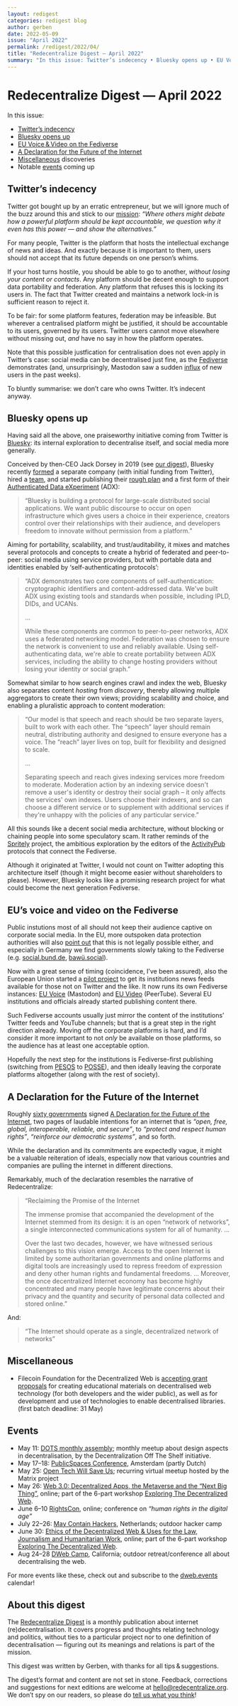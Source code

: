 ```yaml
---
layout: redigest
categories: redigest blog
author: gerben
date: 2022-05-09
issue: "April 2022"
permalink: /redigest/2022/04/
title: "Redecentralize Digest — April 2022"
summary: "In this issue: Twitter’s indecency • Bluesky opens up • EU Voice & Video • etc."
---
```


Redecentralize Digest — April 2022
==================================

In this issue:

- [Twitter’s indecency](#twitters-indecency)
- [Bluesky opens up](#bluesky-opens-up)
- [EU Voice & Video on the Fediverse](#eus-voice-and-video-on-the-fediverse)
- [A Declaration for the Future of the Internet](#a-declaration-for-the-future-of-the-internet)
- [Miscellaneous](#miscellaneous) discoveries
- Notable [events](#events) coming up


## Twitter’s indecency

Twitter got bought up by an erratic entrepreneur, but we will ignore much of the buzz around this and stick to our [mission][]: *“Where others might debate how a powerful platform should be kept accountable, we question why it even has this power — and show the alternatives.”*

For many people, Twitter is the platform that hosts the intellectual exchange of news and ideas. And exactly because it is important to them, users should not accept that its future depends on one person’s whims.

If your host turns hostile, you should be able to go to another, *without losing your content or contacts*. Any platform should be decent enough to support data portability and federation. Any platform that refuses this is locking its users in. The fact that Twitter created and maintains a network lock-in is sufficient reason to reject it.

To be fair: for some platform features, federation may be infeasible. But wherever a centralised platform might be justified, it should be accountable to its users, governed by its users. Twitter users cannot move elsewhere without missing out, *and* have no say in how the platform operates.

Note that this possible justfication for centralisation does not even apply in Twitter’s case: social media can be decentralised just fine, as the [Fediverse][] demonstrates (and, unsurprisingly, Mastodon saw a sudden [influx][] of new users in the past weeks).

To bluntly summarise: we don’t care who owns Twitter. It’s indecent anyway.

[mission]: https://redecentralize.org/#mission
[Fediverse]: https://framatube.org/w/4294a720-f263-4ea4-9392-cf9cea4d5277 "“What is the Fediverse?” — this cute video from Framasoft explains the Fediverse (Federated Universe) in a minute"
[influx]: https://blog.joinmastodon.org/2022/04/twitter-buyout-puts-mastodon-into-spotlight/


## Bluesky opens up

Having said all the above, one praiseworthy initiative coming from Twitter is [Bluesky][]: its internal exploration to decentralise itself, and social media more generally.

Conceived by then-CEO Jack Dorsey in 2019 (see [our digest][]), Bluesky recently [formed][] a separate company (with initial funding from Twitter), hired a [team][], and started publishing their [rough plan][] and a first form of their [Authenticated Data eXperiment][] (ADX):

> “Bluesky is building a protocol for large-scale distributed social applications. We want public discourse to occur on open infrastructure which gives users a choice in their experience, creators control over their relationships with their audience, and developers freedom to innovate without permission from a platform.”

Aiming for portability, scalability, and trust/auditability, it mixes and matches several protocols and concepts to create a hybrid of federated and peer-to-peer: social media using service providers, but with portable data and identities enabled by ‘self-authenticating protocols’:

> “ADX demonstrates two core components of self-authentication: cryptographic identifiers and content-addressed data. We've built ADX using existing tools and standards when possible, including IPLD, DIDs, and UCANs.
>
> …
>
> While these components are common to peer-to-peer networks, ADX uses a federated networking model. Federation was chosen to ensure the network is convenient to use and reliably available. Using self-authenticating data, we're able to create portability between ADX services, including the ability to change hosting providers without losing your identity or social graph.”

Somewhat similar to how search engines crawl and index the web, Bluesky also separates content *hosting* from *discovery*, thereby allowing multiple aggregators to create their own views; providing scalability and choice, and enabling a pluralistic approach to content moderation:

> “Our model is that speech and reach should be two separate layers, built to work with each other. The “speech” layer should remain neutral, distributing authority and designed to ensure everyone has a voice. The “reach” layer lives on top, built for flexibility and designed to scale.
>
> …
>
> Separating speech and reach gives indexing services more freedom to moderate. Moderation action by an indexing service doesn't remove a user's identity or destroy their social graph – it only affects the services' own indexes. Users choose their indexers, and so can choose a different service or to supplement with additional services if they're unhappy with the policies of any particular service.”

All this sounds like a decent social media architecture, without blocking or chaining people into some speculatory scam. It rather reminds of the [Spritely][] project, the ambitious exploration by the editors of the [ActivityPub][] protocols that connect the Fediverse.

Although it originated at Twitter, I would not count on Twitter adopting this architecture itself (though it might become easier without shareholders to please). However, Bluesky looks like a promising research project for what could become the next generation Fediverse.

[Bluesky]: https://blueskyweb.org/
[our digest]: https://redecentralize.org/redigest/2019/12/#twitter-will-invent-a-decentralised-social-media-protocol
[formed]: https://blueskyweb.org/blog/2-7-2022-overview
[team]: https://blueskyweb.org/blog/2-31-2022-initial-bluesky-team
[rough plan]: https://blueskyweb.org/blog/3-6-2022-a-self-authenticating-social-protocol
[Authenticated Data eXperiment]: https://github.com/bluesky-social/adx/blob/main/architecture.md
[Spritely]: https://spritelyproject.org/ "“Spritely is a project to level up the federated social web … applying lesser known but powerful ideas from the object capability security community.”"
[ActivityPub]: https://activitypub.rocks/ "ActivityPub is a standardised protocol/framework that powers and interconnects various social media in the ‘Fediverse’, such as Mastodon, PeerTube or PixelFed instances."


## EU’s voice and video on the Fediverse

Public instutions most of all should not keep their audience captive on corporate social media. In the EU, more outspoken data protection authorities will also [point out][] that this is not legally possible either, and especially in Germany we find governments slowly taking to the Fediverse (e.g. [social.bund.de][], [bawü.social][]).

Now with a great sense of timing (coincidence, I’ve been assured), also the European Union started a [pilot project][] to get its institutions news feeds available for those not on Twitter and the like. It now runs its own Fediverse instances: [EU Voice][] (Mastodon) and [EU Video][] (PeerTube). Several EU institutions and officials already started publishing content there.

Such Fediverse accounts usually just mirror the content of the institutions’ Twitter feeds and YouTube channels; but that is a great step in the right direction already. Moving off the corporate platforms is hard, and I’d consider it more important to not *only* be available on those platforms, so the audience has at least one acceptable option.

Hopefully the next step for the institutions is Fediverse-first publishing (switching from [PESOS][] to [POSSE][]), and then ideally leaving the corporate platforms altogether (along with the rest of society).

[point out]: https://techcrunch.com/2021/07/01/german-government-bodies-urged-to-remove-their-facebook-pages-before-next-year/
[social.bund.de]: https://social.bund.de/explore
[bawü.social]: https://bawü.social/explore
[pilot project]: https://edps.europa.eu/press-publications/press-news/press-releases/2022/edps-launches-pilot-phase-two-social-media_en
[EU Voice]: https://social.network.europa.eu/explore
[EU Video]: https://tube.network.europa.eu/
[POSSE]: https://indieweb.org/POSSE "Publish (on your) Own Site, Syndicate Elsewhere"
[PESOS]: https://indieweb.org/PESOS "Publish Elsewhere, Syndicate (to your) Own Site"


## A Declaration for the Future of the Internet

Roughly [sixty governments][] signed [A Declaration for the Future of the Internet][], two pages of laudable intentions for an internet that is *“open, free, global, interoperable, reliable, and secure”*, to *“protect and respect human rights”*, *“reinforce our democratic systems”*, and so forth.

While the declaration and its commitments are expectedly vague, it might be a valuable reiteration of ideals, especially now that various countries and companies are pulling the internet in different directions.

Remarkably, much of the declaration resembles the narrative of Redecentralize:

> “Reclaiming the Promise of the Internet
>
> The immense promise that accompanied the development of the Internet stemmed from its design: it is an open “network of networks”, a single interconnected communications system for all of humanity. …
>
> Over the last two decades, however, we have witnessed serious challenges to this vision emerge. Access to the open Internet is limited by some authoritarian governments and online platforms and digital tools are increasingly used to repress freedom of expression and deny other human rights and fundamental freedoms. … Moreover, the once decentralized Internet economy has become highly concentrated and many people have legitimate concerns about their privacy and the quantity and security of personal data collected and stored online.”

And:

> “The Internet should operate as a single, decentralized network of networks”

[sixty governments]: https://digital-strategy.ec.europa.eu/en/library/declaration-future-internet
[A Declaration for the Future of the Internet]: https://ec.europa.eu/newsroom/dae/redirection/document/86262


## Miscellaneous

- Filecoin Foundation for the Decentralized Web is [accepting grant proposals][] for creating educational materials on decentralised web technology (for both developers and the wider public), as well as for development and use of technologies to enable decentralised libraries. (first batch deadline: 31 May)

[accepting grant proposals]: https://ffdweb.org/awards


## Events

- May 11: [DOTS monthly assembly](https://decentpatterns.xyz/assembly/); monthly meetup about design aspects in decentralisation, by the Decentralization Off The Shelf initiative.
- May 17–18: [PublicSpaces Conference](https://conference.publicspaces.net/en), Amsterdam (partly Dutch)
- May 25: [Open Tech Will Save Us](https://matrix.org/open-tech-will-save-us/); recurring virtual meetup hosted by the Matrix project
- May 26: [Web 3.0: Decentralized Apps, the Metaverse and the “Next Big Thing”](https://us02web.zoom.us/webinar/register/WN_C6qo-wHBRfehbnTdP7GIqg), online; part of the 6-part workshop [Exploring The Decentralized Web](https://blog.archive.org/2022/01/11/imagining-a-better-online-world-exploring-the-decentralized-web/).
- June 6–10 [RightsCon](https://www.rightscon.org/), online; conference on *“human rights in the digital age”*
- July 22–26: [May Contain Hackers](https://mch2022.org/), Netherlands; outdoor hacker camp
- June 30: [Ethics of the Decentralized Web & Uses for the Law, Journalism and Humanitarian Work](https://us02web.zoom.us/webinar/register/WN_zePbnyhTRFiLCSrEpPhZFA), online; part of the 6-part workshop [Exploring The Decentralized Web](https://blog.archive.org/2022/01/11/imagining-a-better-online-world-exploring-the-decentralized-web/).
- Aug 24–28 [DWeb Camp](https://dwebcamp.org/), California; outdoor retreat/conference all about decentralising the web.

For more events like these, check out and subscribe to the [dweb.events][] calendar!

[dweb.events]: https://dweb.events


## About this digest

The [Redecentralize Digest](https://redecentralize.org/redigest/) is a monthly publication about internet (re)decentralisation. It covers progress and thoughts relating technology and politics, without ties to a particular project nor to one definition of decentralisation — figuring out its meanings and relations is part of the mission.

This digest was written by Gerben, with thanks for all tips & suggestions.

The digest’s format and content are not set in stone. Feedback, corrections and suggestions for next editions are welcome at <hello@redecentralize.org>. We don’t spy on our readers, so please do [tell us what you think](mailto:hello@redecentralize.org?subject=ReDigest%20feedback&body=I%20find%20ReDigest%20_____.%20It%20would%20be%20%28even%29%20better%20if%20_____.)!
